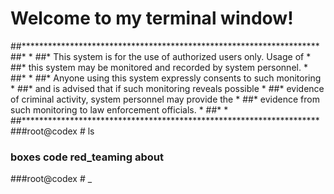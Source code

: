 # Welcome to my terminal window!
##********************************************************************
##*                                                                  *
##* This system is for the use of authorized users only.  Usage of   *
##* this system may be monitored and recorded by system personnel.   *
##*                                                                  *
##* Anyone using this system expressly consents to such monitoring   *
##* and is advised that if such monitoring reveals possible          *
##* evidence of criminal activity, system personnel may provide the  *
##* evidence from such monitoring to law enforcement officials.      *
##*                                                                  *
##********************************************************************
###root@codex # ls
###  boxes    code    red_teaming    about
###root@codex # _



                  
